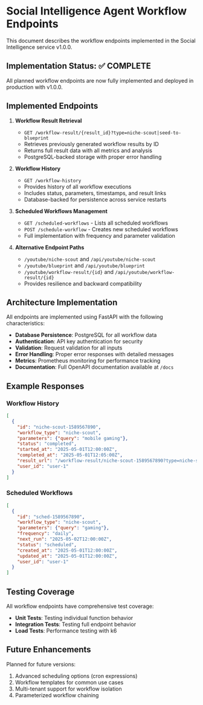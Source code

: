 # Social Intelligence Agent Workflow Endpoints

This document describes the workflow endpoints implemented in the Social Intelligence service v1.0.0.

## Implementation Status: ✅ COMPLETE

All planned workflow endpoints are now fully implemented and deployed in production with v1.0.0.

## Implemented Endpoints

1. **Workflow Result Retrieval**
   - `GET /workflow-result/{result_id}?type=niche-scout|seed-to-blueprint`
   - Retrieves previously generated workflow results by ID
   - Returns full result data with all metrics and analysis
   - PostgreSQL-backed storage with proper error handling

2. **Workflow History**
   - `GET /workflow-history`
   - Provides history of all workflow executions
   - Includes status, parameters, timestamps, and result links
   - Database-backed for persistence across service restarts

3. **Scheduled Workflows Management**
   - `GET /scheduled-workflows` - Lists all scheduled workflows
   - `POST /schedule-workflow` - Creates new scheduled workflows
   - Full implementation with frequency and parameter validation

4. **Alternative Endpoint Paths**
   - `/youtube/niche-scout` and `/api/youtube/niche-scout`
   - `/youtube/blueprint` and `/api/youtube/blueprint`
   - `/youtube/workflow-result/{id}` and `/api/youtube/workflow-result/{id}`
   - Provides resilience and backward compatibility

## Architecture Implementation

All endpoints are implemented using FastAPI with the following characteristics:
- **Database Persistence**: PostgreSQL for all workflow data
- **Authentication**: API key authentication for security
- **Validation**: Request validation for all inputs
- **Error Handling**: Proper error responses with detailed messages
- **Metrics**: Prometheus monitoring for performance tracking
- **Documentation**: Full OpenAPI documentation available at `/docs`

## Example Responses

### Workflow History
```json
[
  {
    "id": "niche-scout-1589567890",
    "workflow_type": "niche-scout",
    "parameters": {"query": "mobile gaming"},
    "status": "completed",
    "started_at": "2025-05-01T12:00:00Z",
    "completed_at": "2025-05-01T12:05:00Z",
    "result_url": "/workflow-result/niche-scout-1589567890?type=niche-scout",
    "user_id": "user-1"
  }
]
```

### Scheduled Workflows
```json
[
  {
    "id": "sched-1589567890",
    "workflow_type": "niche-scout",
    "parameters": {"query": "gaming"},
    "frequency": "daily",
    "next_run": "2025-05-02T12:00:00Z",
    "status": "scheduled",
    "created_at": "2025-05-01T12:00:00Z",
    "updated_at": "2025-05-01T12:00:00Z",
    "user_id": "user-1"
  }
]
```

## Testing Coverage

All workflow endpoints have comprehensive test coverage:
- **Unit Tests**: Testing individual function behavior
- **Integration Tests**: Testing full endpoint behavior
- **Load Tests**: Performance testing with k6

## Future Enhancements

Planned for future versions:
1. Advanced scheduling options (cron expressions)
2. Workflow templates for common use cases
3. Multi-tenant support for workflow isolation
4. Parameterized workflow chaining